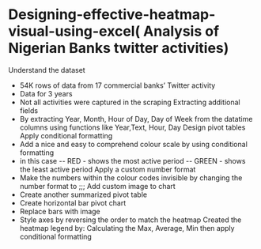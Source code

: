 # Designing-effective-heatmap-visual-using-excel( Analysis of Nigerian Banks twitter activities)
Understand the dataset
-  54K rows of data from 17 commercial banks’ Twitter activity
-  Data for 3 years 
-  Not all activities were captured in the scraping
Extracting additional fields
- By extracting Year, Month, Hour of Day, Day of Week from the datatime columns using functions like Year,Text, Hour, Day
Design pivot tables
Apply conditional formatting 
- Add a nice and easy to comprehend colour scale by using conditional formatting 
- in this case 
 -- RED - shows the most active period
 -- GREEN - shows the least active period
 Apply a custom number format
 - Make the numbers within the colour codes invisible by changing the number format to ;;;
 Add custom image to chart
 -  Create another summarized pivot table
 - Create horizontal bar pivot chart 
 -  Replace bars with image 
 - Style axes by reversing the order to match the heatmap 
 Created the heatmap legend by:
 Calculating the Max, Average, Min then apply conditional formatting 
